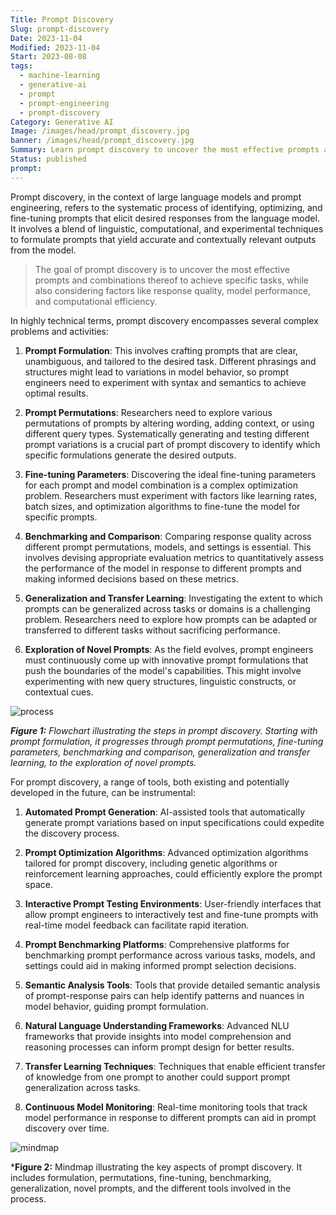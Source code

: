 ```yaml
---
Title: Prompt Discovery
Slug: prompt-discovery
Date: 2023-11-04
Modified: 2023-11-04
Start: 2023-08-08
tags:
  - machine-learning
  - generative-ai
  - prompt
  - prompt-engineering
  - prompt-discovery
Category: Generative AI
Image: /images/head/prompt_discovery.jpg
banner: /images/head/prompt_discovery.jpg
Summary: Learn prompt discovery to uncover the most effective prompts and combinations thereof to achieve specific tasks, while also considering factors like response quality, model performance, and computational efficiency
Status: published
prompt:
---
```


Prompt discovery, in the context of large language models and prompt engineering, refers to the systematic process of identifying, optimizing, and fine-tuning prompts that elicit desired responses from the language model. It involves a blend of linguistic, computational, and experimental techniques to formulate prompts that yield accurate and contextually relevant outputs from the model.

> The goal of prompt discovery is to uncover the most effective prompts and combinations thereof to achieve specific tasks, while also considering factors like response quality, model performance, and computational efficiency.

In highly technical terms, prompt discovery encompasses several complex problems and activities:

1. **Prompt Formulation**: This involves crafting prompts that are clear, unambiguous, and tailored to the desired task. Different phrasings and structures might lead to variations in model behavior, so prompt engineers need to experiment with syntax and semantics to achieve optimal results.

2. **Prompt Permutations**: Researchers need to explore various permutations of prompts by altering wording, adding context, or using different query types. Systematically generating and testing different prompt variations is a crucial part of prompt discovery to identify which specific formulations generate the desired outputs.

3. **Fine-tuning Parameters**: Discovering the ideal fine-tuning parameters for each prompt and model combination is a complex optimization problem. Researchers must experiment with factors like learning rates, batch sizes, and optimization algorithms to fine-tune the model for specific prompts.

4. **Benchmarking and Comparison**: Comparing response quality across different prompt permutations, models, and settings is essential. This involves devising appropriate evaluation metrics to quantitatively assess the performance of the model in response to different prompts and making informed decisions based on these metrics.

5. **Generalization and Transfer Learning**: Investigating the extent to which prompts can be generalized across tasks or domains is a challenging problem. Researchers need to explore how prompts can be adapted or transferred to different tasks without sacrificing performance.

6. **Exploration of Novel Prompts**: As the field evolves, prompt engineers must continuously come up with innovative prompt formulations that push the boundaries of the model's capabilities. This might involve experimenting with new query structures, linguistic constructs, or contextual cues.

![process](/images/prompt_discovery/prompt_discovery_process.png)

***Figure 1:** Flowchart illustrating the steps in prompt discovery. Starting with prompt formulation, it progresses through prompt permutations, fine-tuning parameters, benchmarking and comparison, generalization and transfer learning, to the exploration of novel prompts.*

For prompt discovery, a range of tools, both existing and potentially developed in the future, can be instrumental:

1. **Automated Prompt Generation**: AI-assisted tools that automatically generate prompt variations based on input specifications could expedite the discovery process.

2. **Prompt Optimization Algorithms**: Advanced optimization algorithms tailored for prompt discovery, including genetic algorithms or reinforcement learning approaches, could efficiently explore the prompt space.

3. **Interactive Prompt Testing Environments**: User-friendly interfaces that allow prompt engineers to interactively test and fine-tune prompts with real-time model feedback can facilitate rapid iteration.

4. **Prompt Benchmarking Platforms**: Comprehensive platforms for benchmarking prompt performance across various tasks, models, and settings could aid in making informed prompt selection decisions.

5. **Semantic Analysis Tools**: Tools that provide detailed semantic analysis of prompt-response pairs can help identify patterns and nuances in model behavior, guiding prompt formulation.

6. **Natural Language Understanding Frameworks**: Advanced NLU frameworks that provide insights into model comprehension and reasoning processes can inform prompt design for better results.

7. **Transfer Learning Techniques**: Techniques that enable efficient transfer of knowledge from one prompt to another could support prompt generalization across tasks.

8. **Continuous Model Monitoring**: Real-time monitoring tools that track model performance in response to different prompts can aid in prompt discovery over time.

![mindmap](/images/prompt_discovery/prompt_discovery_mindmap.png)

***Figure 2:** Mindmap illustrating the key aspects of prompt discovery. It includes formulation, permutations, fine-tuning, benchmarking, generalization, novel prompts, and the different tools involved in the process.
